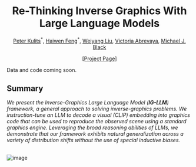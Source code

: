 <h1 align=center>Re-Thinking Inverse Graphics With Large Language Models</h1>

<p align=center><a href="https://kulits.github.io/">Peter Kulits</a><sup>*</sup>, <a href="https://ps.is.mpg.de/person/hfeng">Haiwen Feng</a><sup>*</sup>, <a href="https://wyliu.com/">Weiyang Liu</a>, <a href="https://is.mpg.de/~vabrevaya">Victoria Abrevaya</a>, <a href="https://ps.is.mpg.de/person/black">Michael J. Black</a></p>

<p align=center><a href="https://ig-llm.is.tue.mpg.de">[Project Page]</a></p>

Data and code coming soon.

<h2>Summary</h2>
<em>We present the Inverse-Graphics Large Language Model (<b>IG-LLM</b>) framework, a general approach to solving inverse-graphics problems. We instruction-tune an LLM to decode a visual (CLIP) embedding into graphics code that can be used to reproduce the observed scene using a standard graphics engine. Leveraging the broad reasoning abilities of LLMs, we demonstrate that our framework exhibits natural generalization across a variety of distribution shifts without the use of special inductive biases.</em>
<br/><br/>

![image](https://ig-llm.is.tue.mpg.de/media/upload/header.jpeg)
